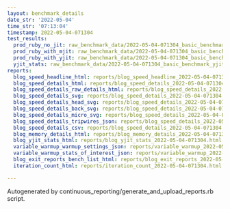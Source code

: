```yaml
---
layout: benchmark_details
date_str: '2022-05-04'
time_str: '07:13:04'
timestamp: 2022-05-04-071304
test_results:
  prod_ruby_no_jit: raw_benchmark_data/2022-05-04-071304_basic_benchmark_prod_ruby_no_jit.json
  prod_ruby_with_mjit: raw_benchmark_data/2022-05-04-071304_basic_benchmark_prod_ruby_with_mjit.json
  prod_ruby_with_yjit: raw_benchmark_data/2022-05-04-071304_basic_benchmark_prod_ruby_with_yjit.json
  yjit_stats: raw_benchmark_data/2022-05-04-071304_basic_benchmark_yjit_stats.json
reports:
  blog_speed_headline_html: reports/blog_speed_headline_2022-05-04-071304.html
  blog_speed_details_html: reports/blog_speed_details_2022-05-04-071304.html
  blog_speed_details_raw_details_html: reports/blog_speed_details_2022-05-04-071304.raw_details.html
  blog_speed_details_svg: reports/blog_speed_details_2022-05-04-071304.svg
  blog_speed_details_head_svg: reports/blog_speed_details_2022-05-04-071304.head.svg
  blog_speed_details_back_svg: reports/blog_speed_details_2022-05-04-071304.back.svg
  blog_speed_details_micro_svg: reports/blog_speed_details_2022-05-04-071304.micro.svg
  blog_speed_details_tripwires_json: reports/blog_speed_details_2022-05-04-071304.tripwires.json
  blog_speed_details_csv: reports/blog_speed_details_2022-05-04-071304.csv
  blog_memory_details_html: reports/blog_memory_details_2022-05-04-071304.html
  blog_yjit_stats_html: reports/blog_yjit_stats_2022-05-04-071304.html
  variable_warmup_warmup_settings_json: reports/variable_warmup_2022-05-04-071304.warmup_settings.json
  variable_warmup_stats_of_interest_json: reports/variable_warmup_2022-05-04-071304.stats_of_interest.json
  blog_exit_reports_bench_list_html: reports/blog_exit_reports_2022-05-04-071304.bench_list.html
  iteration_count_html: reports/iteration_count_2022-05-04-071304.html

---
```

Autogenerated by continuous_reporting/generate_and_upload_reports.rb script.
